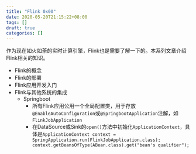 ```yaml
---
title: "Flink 0x00"
date: 2020-05-20T21:15:22+08:00
tags: []
draft: true
categories: []
---
```


作为现在如火如荼的实时计算引擎，Flink也是需要了解一下的。本系列文章介绍Flink相关的知识。

<!--more-->

- Flink的概念
- Flink的部署
- Flink应用开发入门
- Flink与其他系统的集成
    - Springboot
        - 所有Flink应用公用一个全局配置类，用于存放`@EnableAutoConfiguration`或`@SpringbootApplication`注解，如`FlinkJobApplication`
        - 在DataSource或Sink的`open()`方法中初始化`ApplicationContext`，具体是`ApplicationContext context = SpringApplication.run(FlinkJobApplication.class); context.getBeansOfType(ABean.class).get("bean's qualifier");`

